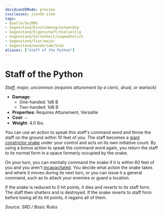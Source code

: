 ```yaml
---
obsidianUIMode: preview
cssclasses: json5e-item
tags:
- Quelle/5e/DMG
- Gegenstand/Einstimmung/notwendig
- Gegenstand/Eigenschaft/Vielseitig
- Gegenstand/Seltenheit/ungewöhnlich
- Gegenstand/Tier/major
- Gegenstand/wundersam/Stab
aliases: ["Staff of the Python"]
---
```

# Staff of the Python
*Staff, major, uncommon (requires attunement by a cleric, druid, or warlock)*  

- **Damage**:
  - One-handed: 1d6 B
  - Two-handed: 1d8 B
- **Properties**: Requires Attunement, Versatile
- **Cost**: ⏤
- **Weight**: 4.0 lbs.

You can use an action to speak this staff's command word and throw the staff on the ground within 10 feet of you. The staff becomes a [giant constrictor snake](../Bestiarium/Bestien/giant-constrictor-snake.md) under your control and acts on its own initiative count. By using a bonus action to speak the command word again, you return the staff to its normal form in a space formerly occupied by the snake.

On your turn, you can mentally command the snake if it is within 60 feet of you and you aren't [incapacitated](rules/conditions.md#incapacitated). You decide what action the snake takes and where it moves during its next turn, or you can issue it a general command, such as to attack your enemies or guard a location.

If the snake is reduced to 0 hit points, it dies and reverts to its staff form. The staff then shatters and is destroyed. If the snake reverts to staff form before losing all its hit points, it regains all of them.

*Source: SRD / Basic Rules*